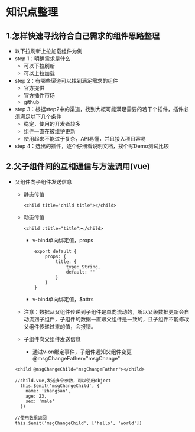 # 知识点整理

## 1.怎样快速寻找符合自己需求的组件思路整理
+ 以下拉刷新上拉加载组件为例
+ step 1：明确需求是什么
    + 可以下拉刷新
    + 可以上拉加载
+ step 2：有哪些渠道可以找到满足需求的组件
    + 官方提供
    + 官方插件市场
    + github
+ step 3：根据step2中的渠道，找到大概可能满足需要的若干个插件，插件必须满足以下几个条件
    + 稳定，使用的开发者较多
    + 组件一直在被维护更新
    + 使用起来不能过于复杂，API易懂，并且接入项目容易
+ step 4：选出的插件，逐个仔细看说明文档，挨个写Demo测试比较

## 2.父子组件间的互相通信与方法调用(vue)
+ 父组件向子组件发送信息
    + 静态传值
        ```
        <child title="child title"></child>
        ```
    + 动态传值
        ```
        <child :title="title"></child>
        ```
        + v-bind单向绑定值，props
        ```
            export default {
                props: {
                    title: {
                        type: String,
                        default: ''
                    }
                }
            }
        ```
        + v-bind单向绑定值，$attrs
    + 注意：数据从父组件传递到子组件是单向流动的，所以父级数据更新会自动流到子组件，子组件的数据一直跟父组件是一致的，且子组件不能修改父组件传递过来的值，会报错。

    + 子组件向父组件发送信息
        +  通过v-on绑定事件，子组件通知父组件变更
    @msgChangeFather="msgChange"
    ```
    <child @msgChangeChild="msgChangeFather"></child>
    ```
    ```
    //child.vue,发送多个参数，可以使用object
      this.$emit('msgChangeChild', {
        name: 'zhangsan',
        age: 23,
        sex: 'male'
      })

    //使用数组返回
    this.$emit('msgChangeChild', ['hello', 'world'])
    ```
